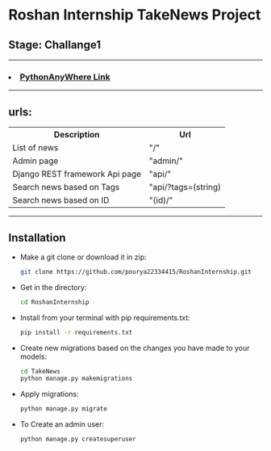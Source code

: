 # Roshan Internship TakeNews Project
## Stage: Challange1
<hr>
<h3><li><a href="http://pouryakarami.pythonanywhere.com/"> PythonAnyWhere Link </a></li></h3>
<hr>
<h2> urls: </h2>
<table>
  <tr>
    <th> Description </th>
    <th> Url </th>
  </tr>
  <tr>
    <td> List of news </td>
    <td> "/" </td>
  </tr>
  <tr>
    <td> Admin page </td>
    <td> "admin/" </td>
  </tr>
  <tr>
    <td> Django REST framework Api page </td>
    <td> "api/" </td>
  </tr>
  <tr>
    <td> Search news based on Tags </td>
    <td> "api/?tags=(string) </td>
  </tr>
  <tr>
    <td> Search news based on ID </td>
    <td> "(id)/" </td>
  </tr>
</table>
<hr>

##  Installation

- Make a git clone or download it in zip:
    ```bash
    git clone https://github.com/pourya22334415/RoshanInternship.git
    ```

- Get in the directory:
    ```bash
    cd RoshanInternship
    ```

- Install from your terminal with pip requirements.txt:
    ```bash
    pip install -r requirements.txt
    ```
    
- Create new migrations based on the changes you have made to your models:
    ```bash
    cd TakeNews
    python manage.py makemigrations
    ```

- Apply migrations:
    ```bash
    python manage.py migrate
    ```

- To Create an admin user:
    ```bash
    python manage.py createsuperuser
    ```
